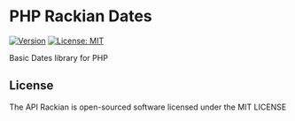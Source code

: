 # PHP Rackian Dates

[![Version](https://img.shields.io/badge/version-1.0.0-orange.svg)](https://github.com/ivandelabeldad/api-rackian)
[![License: MIT](https://img.shields.io/badge/License-MIT-yellow.svg)](https://github.com/ivandelabeldad/api-rackian/blob/master/LICENSE)

Basic Dates library for PHP


## License

The API Rackian is open-sourced software licensed under
the MIT LICENSE
